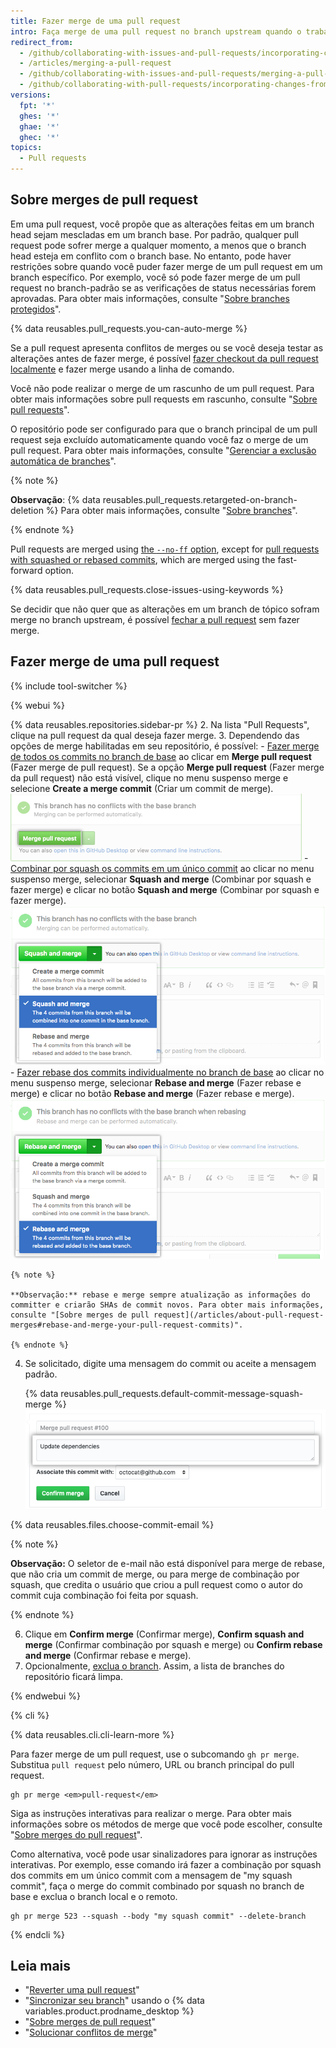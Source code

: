 ```yaml
---
title: Fazer merge de uma pull request
intro: Faça merge de uma pull request no branch upstream quando o trabalho estiver finalizado. Qualquer pessoa com acesso push no repositório pode completar o merge.
redirect_from:
  - /github/collaborating-with-issues-and-pull-requests/incorporating-changes-from-a-pull-request/merging-a-pull-request
  - /articles/merging-a-pull-request
  - /github/collaborating-with-issues-and-pull-requests/merging-a-pull-request
  - /github/collaborating-with-pull-requests/incorporating-changes-from-a-pull-request/merging-a-pull-request
versions:
  fpt: '*'
  ghes: '*'
  ghae: '*'
  ghec: '*'
topics:
  - Pull requests
---
```


## Sobre merges de pull request

Em uma pull request, você propõe que as alterações feitas em um branch head sejam mescladas em um branch base. Por padrão, qualquer pull request pode sofrer merge a qualquer momento, a menos que o branch head esteja em conflito com o branch base. No entanto, pode haver restrições sobre quando você puder fazer merge de um pull request em um branch específico. Por exemplo, você só pode fazer merge de um pull request no branch-padrão se as verificações de status necessárias forem aprovadas. Para obter mais informações, consulte "[Sobre branches protegidos](/github/administering-a-repository/about-protected-branches)".

{% data reusables.pull_requests.you-can-auto-merge %}

Se a pull request apresenta conflitos de merges ou se você deseja testar as alterações antes de fazer merge, é possível [fazer checkout da pull request localmente](/github/collaborating-with-pull-requests/reviewing-changes-in-pull-requests/checking-out-pull-requests-locally) e fazer merge usando a linha de comando.

Você não pode realizar o merge de um rascunho de um pull request. Para obter mais informações sobre pull requests em rascunho, consulte "[Sobre pull requests](/articles/about-pull-requests#draft-pull-requests)".

O repositório pode ser configurado para que o branch principal de um pull request seja excluído automaticamente quando você faz o merge de um pull request. Para obter mais informações, consulte "[Gerenciar a exclusão automática de branches](/github/administering-a-repository/managing-the-automatic-deletion-of-branches)".

{% note %}

**Observação**: {% data reusables.pull_requests.retargeted-on-branch-deletion %} Para obter mais informações, consulte "[Sobre branches](/github/collaborating-with-issues-and-pull-requests/about-branches#working-with-branches)".

{% endnote %}

Pull requests are merged using [the `--no-ff` option](https://git-scm.com/docs/git-merge#_fast_forward_merge), except for [pull requests with squashed or rebased commits](/pull-requests/collaborating-with-pull-requests/incorporating-changes-from-a-pull-request/about-pull-request-merges), which are merged using the fast-forward option.

{% data reusables.pull_requests.close-issues-using-keywords %}

Se decidir que não quer que as alterações em um branch de tópico sofram merge no branch upstream, é possível [fechar a pull request](/pull-requests/collaborating-with-pull-requests/incorporating-changes-from-a-pull-request/closing-a-pull-request) sem fazer merge.

## Fazer merge de uma pull request

{% include tool-switcher %}

{% webui %}

{% data reusables.repositories.sidebar-pr %}
2. Na lista "Pull Requests", clique na pull request da qual deseja fazer merge.
3. Dependendo das opções de merge habilitadas em seu repositório, é possível:
    - [Fazer merge de todos os commits no branch de base](/articles/about-pull-request-merges/) ao clicar em **Merge pull request** (Fazer merge de pull request). Se a opção **Merge pull request** (Fazer merge da pull request) não está visível, clique no menu suspenso merge e selecione **Create a merge commit** (Criar um commit de merge). ![botão-merge-pull-request](/assets/images/help/pull_requests/pullrequest-mergebutton.png)
    - [Combinar por squash os commits em um único commit](/articles/about-pull-request-merges/#squash-and-merge-your-pull-request-commits) ao clicar no menu suspenso merge, selecionar **Squash and merge** (Combinar por squash e fazer merge) e clicar no botão **Squash and merge** (Combinar por squash e fazer merge). ![botão-clicar-squash-e-merge](/assets/images/help/pull_requests/select-squash-and-merge-from-drop-down-menu.png)
    - [Fazer rebase dos commits individualmente no branch de base](/articles/about-pull-request-merges/#rebase-and-merge-your-pull-request-commits) ao clicar no menu suspenso merge, selecionar **Rebase and merge** (Fazer rebase e merge) e clicar no botão **Rebase and merge** (Fazer rebase e merge). ![selecionar-rebase-e-merge-no-menu-suspenso](/assets/images/help/pull_requests/select-rebase-and-merge-from-drop-down-menu.png)

    {% note %}

    **Observação:** rebase e merge sempre atualização as informações do committer e criarão SHAs de commit novos. Para obter mais informações, consulte "[Sobre merges de pull request](/articles/about-pull-request-merges#rebase-and-merge-your-pull-request-commits)".

    {% endnote %}
4. Se solicitado, digite uma mensagem do commit ou aceite a mensagem padrão.

   {% data reusables.pull_requests.default-commit-message-squash-merge %}
   ![Campo Commit message (Mensagem do commit)](/assets/images/help/pull_requests/merge_box/pullrequest-commitmessage.png)

{% data reusables.files.choose-commit-email %}

   {% note %}

   **Observação:** O seletor de e-mail não está disponível para merge de rebase, que não cria um commit de merge, ou para merge de combinação por squash, que credita o usuário que criou a pull request como o autor do commit cuja combinação foi feita por squash.

   {% endnote %}

6. Clique em **Confirm merge** (Confirmar merge), **Confirm squash and merge** (Confirmar combinação por squash e merge) ou **Confirm rebase and merge** (Confirmar rebase e merge).
6. Opcionalmente, [exclua o branch](/articles/deleting-unused-branches). Assim, a lista de branches do repositório ficará limpa.

{% endwebui %}

{% cli %}

{% data reusables.cli.cli-learn-more %}

Para fazer merge de um pull request, use o subcomando `gh pr merge`. Substitua `pull request` pelo número, URL ou branch principal do pull request.

```shell
gh pr merge <em>pull-request</em>
```

Siga as instruções interativas para realizar o merge. Para obter mais informações sobre os métodos de merge que você pode escolher, consulte "[Sobre merges do pull request](/github/collaborating-with-pull-requests/incorporating-changes-from-a-pull-request/about-pull-request-merges)".

Como alternativa, você pode usar sinalizadores para ignorar as instruções interativas. Por exemplo, esse comando irá fazer a combinação por squash dos commits em um único commit com a mensagem de "my squash commit", faça o merge do commit combinado por squash no branch de base e exclua o branch local e o remoto.

```shell
gh pr merge 523 --squash --body "my squash commit" --delete-branch
```

{% endcli %}

## Leia mais

- "[Reverter uma pull request](/articles/reverting-a-pull-request)"
- "[Sincronizar seu branch](/desktop/guides/contributing-to-projects/syncing-your-branch/)" usando o {% data variables.product.prodname_desktop %}
- "[Sobre merges de pull request](/pull-requests/collaborating-with-pull-requests/incorporating-changes-from-a-pull-request/about-pull-request-merges)"
- "[Solucionar conflitos de merge](/github/collaborating-with-pull-requests/addressing-merge-conflicts)"
